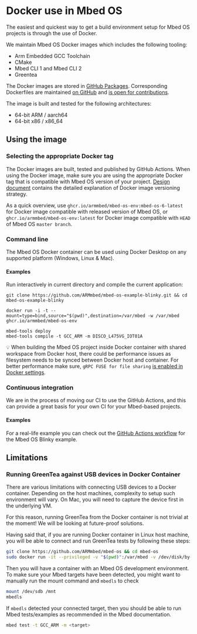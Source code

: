 # Docker use in Mbed OS

The easiest and quickest way to get a build environment setup for Mbed OS projects is through the use of Docker.

We maintain Mbed OS Docker images which includes the following tooling:
* Arm Embedded GCC Toolchain
* CMake
* Mbed CLI 1 and Mbed CLI 2
* Greentea


The Docker images are stored in [GitHub Packages](https://github.com/ARMmbed/mbed-os/pkgs/container/mbed-os-env). Corresponding Dockerfiles are maintained [on GitHub](https://github.com/ARMmbed/mbed-os/tree/master/docker_images/mbed-os-env) and [is open for contributions](https://github.com/ARMmbed/mbed-os/pulls). 

The image is built and tested for the following architectures:
* 64-bit ARM / aarch64
* 64-bit x86 / x86_64

## Using the image

### Selecting the appropriate Docker tag

The Docker images are built, tested and published by GitHub Actions. When using the Docker image, make sure you are using the appropriate Docker tag that is compatible with Mbed OS version of your project. [Design document](https://github.com/ARMmbed/mbed-os/tree/master/docs/design-documents/docker_management) contains the detailed explanation of Docker image versioning strategy. 

As a quick overview, use `ghcr.io/armmbed/mbed-os-env:mbed-os-6-latest` for Docker image compatible with released version of Mbed OS, or `ghcr.io/armmbed/mbed-os-env:latest` for Docker image compatible with `HEAD` of Mbed OS `master branch`.

### Command line

The Mbed OS Docker container can be used using Docker Desktop on any supported platform (Windows, Linux & Mac).

#### Examples

Run interactively in current directory and compile the current application:

```
git clone https://github.com/ARMmbed/mbed-os-example-blinky.git && cd mbed-os-example-blinky

docker run -i -t --mount=type=bind,source="$(pwd)",destination=/var/mbed -w /var/mbed ghcr.io/armmbed/mbed-os-env

mbed-tools deploy
mbed-tools compile -t GCC_ARM -m DISCO_L475VG_IOT01A
```

💡 When building the Mbed OS project inside Docker container with shared workspace from Docker host, there could be  performance issues as filesystem needs to be synced between Docker host and container. For better performance make sure, `gRPC FUSE for file sharing` [is enabled in Docker settings](https://www.docker.com/blog/deep-dive-into-new-docker-desktop-filesharing-implementation/).

### Continuous integration

We are in the process of moving our CI to use the GitHub Actions, and this can provide a great basis for your own CI for your Mbed-based projects.

#### Examples

For a real-life example you can check out the [GitHub Actions workflow](https://github.com/ARMmbed/mbed-os-example-blinky/blob/master/.github/workflows/main.yml) for the Mbed OS Blinky example.


## Limitations

### Running GreenTea against USB devices in Docker Container

There are various limitations with connecting USB devices to a Docker container. Depending on the host machines, complexity to setup such environment will vary. On Mac, you will need to capture the device first in the underlying VM.

For this reason, running GreenTea from the Docker container is not trivial at the moment! We will be looking at future-proof solutions.

Having said that, if you are running Docker container in Linux host machine, you will be able to connect and run GreenTea tests by following these steps:

```bash
git clone https://github.com/ARMmbed/mbed-os && cd mbed-os
sudo docker run -it --privileged -v "$(pwd)":/var/mbed -v /dev/disk/by-id:/dev/disk/by-id -v /dev/serial/by-id:/dev/serial/by-id -v /run/udev:/run/udev:ro -w /var/mbed ghcr.io/armmbed/mbed-os-env
```

Then you will have a container with an Mbed OS development environment.
To make sure your Mbed targets have been detected, you might want to manually run the mount command and `mbedls` to check

```bash
mount /dev/sdb /mnt
mbedls
```
If `mbedls` detected  your connected target, then you should be able to run Mbed tests/examples as recommended in the Mbed documentation.
``` bash
mbed test -t GCC_ARM -m <target> 
```
